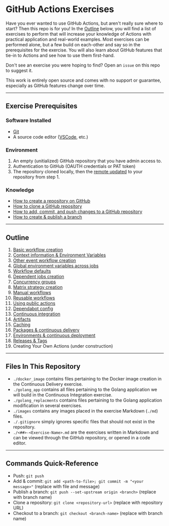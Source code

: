 # GitHub Actions Exercises
Have you ever wanted to use GitHub Actions, but aren't really sure where to start? Then this repo is for you! In the [Outline](#outline) below, you will find a list of exercises to perform that will increase your knowledge of Actions with practical application and real-world examples. Most exercises can be performed alone, but a few build on each-other and say so in the prerequisites for the exercise. You will also learn about GitHub features that tie-in to Actions and see how to use them first-hand.

Don't see an exercise you were hoping to find? Open an `issue` on this repo to suggest it.

This work is entirely open source and comes with no support or guarantee, especially as GitHub features change over time.

---

## Exercise Prerequisites

### Software Installed
- [Git](https://git-scm.com/downloads)
- A source code editor ([VSCode](https://code.visualstudio.com/download), etc.)

### Environment
1. An empty (unitialized) GitHub repository that you have admin access to.
2. Authentication to GitHub (OAUTH credentials or PAT token)
3. The repository cloned locally, then the [remote updated](https://docs.github.com/en/get-started/getting-started-with-git/managing-remote-repositories#changing-a-remote-repositorys-url) to your repository from step 1.

### Knowledge
- [How to create a repository on GitHub](https://docs.github.com/en/repositories/creating-and-managing-repositories/creating-a-new-repository)
- [How to clone a GitHub repository](https://docs.github.com/en/repositories/creating-and-managing-repositories/cloning-a-repository)
- [How to add, commit, and push changes to a GitHub repository](https://github.com/git-guides/git-commit)
- [How to create & publish a branch](https://github.com/git-guides/git-push)

---

## Outline
1. [Basic workflow creation](./01-Basic-Workflows.md)
2. [Context information & Environment Variables](./02-Context-Information.md)
3. [Other event workflow creation](./03-Other-Event-Workflows.md)
4. [Global environment variables across jobs](./04-Global-Environment-Variables.md)
5. [Workflow defaults](./05-Workflow-Defaults.md)
6. [Dependent jobs creation](./06-Dependent-Jobs.md)
7. [Concurrency groups](./07-Concurrency-Groups.md)
8. [Matrix strategy creation](08-Matrix-Strategy.md)
9. [Manual workflows](09-Manual-Workflow.md)
10. [Reusable workflows](./10-Reusable-Workflow.md)
11. [Using public actions](./11-Using-Actions.md)
12. [Dependabot config](./13-Dependabot-Config.md)
13. [Continuous integration](./12-Continuous-Integration.md)
14. [Artifacts](./14-Artifacts.md)
15. [Caching](./15-Caching.md)
16. [Packages & continuous delivery](./16-Packages-And-Continuous-Delivery.md)
17. [Environments & continuous deployment](./17-Environments-And-Continuous-Deployment.md)
18. [Releases & Tags](./18-Releases-And-Tags.md)
19. Creating Your Own Actions (under construction)

---

## Files In This Repository
- `./docker_image` contains files pertaining to the Docker image creation in the Continuous Delivery exercise.
- `./golang_app` contains all files pertaining to the Golang application we will build in the Continuous Integration exercise.
- `./golang_replacments` contains files pertaining to the Golang application modification in several exercises.
- `./images` contains any images placed in the exercise Markdown (`./md`) files.
- `./.gitignore` simply ignores specific files that should not exist in the repository.
- `./<##>-<Exercise-Name>.md` are the exercises written in Markdown and can be viewed through the GitHub repository, or opened in a code editor.

---

## Commands Quick-Reference
- Push: `git push`
- Add & commit: `git add <path-to-file>; git commit -m "<your message>"` (replace with file and message)
- Publish a branch: `git push --set-upstream origin <branch>` (replace with branch name)
- Clone a repository: `git clone <repository-url>` (replace with repository URL)
- Checkout to a branch: `git checkout <branch-name>` (replace with branch name)